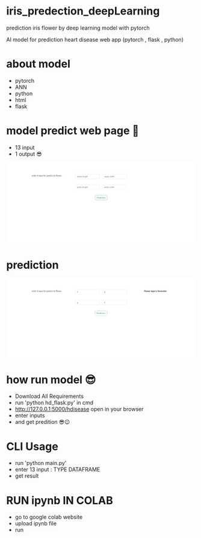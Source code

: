# iris_predection_deepLearning

prediction iris flower by deep learning model with pytorch

AI model for prediction heart disease web app (pytorch , flask , python)
# about model 
- pytorch
- ANN
- python 
- html
- flask

# model predict web page 🤩
- 13 input
- 1 output 😎

![predict web page](/iris_prediction/images/1.png)  
 
# prediction 
![predict web page](/iris_prediction/images/2.png) 


# how run model 😎
- Download All Requirements
- run 'python hd_flask.py' in cmd
- http://127.0.0.1:5000/hdisease open in your browser
- enter inputs
- and get predition 😎😉

# CLI Usage

- run 'python main.py'
- enter 13 input : TYPE DATAFRAME
- get result

# RUN ipynb IN COLAB
- go to google colab website
- upload ipynb file 
- run
